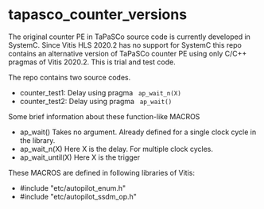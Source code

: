 # tapasco_counter_versions

The original counter PE in TaPaSCo source code is currently developed in SystemC. Since Vitis HLS 2020.2 has no support for SystemC this repo contains an alternative version of TaPaSCo counter PE using only C/C++ pragmas of Vitis 2020.2. This is trial and test code.

The repo contains two source codes.

- counter_test1: Delay using pragma  ``` ap_wait_n(X)```
- counter_test2: Delay using pragma ``` ap_wait()```

Some brief information about these function-like MACROS
  
  - ap_wait()         Takes no argument. Already defined for a single clock cycle in the library.
  - ap_wait_n(X)      Here X is the delay. For multiple clock cycles.
  - ap_wait_until(X)  Here X is the trigger

These MACROS are defined in following libraries of Vitis:

   - #include "etc/autopilot_enum.h"
   - #include "etc/autopilot_ssdm_op.h"
